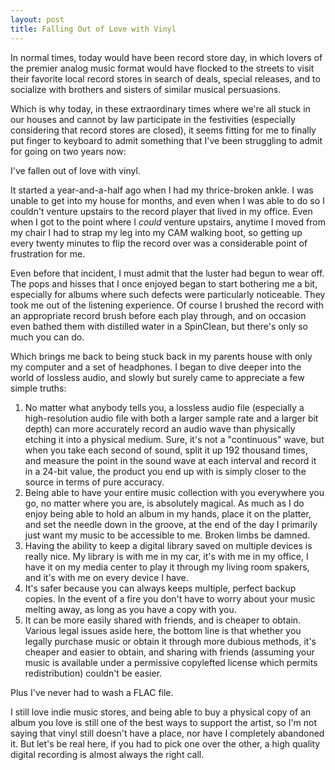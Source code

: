 ```yaml
---
layout: post
title: Falling Out of Love with Vinyl
---
```


In normal times, today would have been record store day, in which lovers of the premier analog music format would have flocked to the streets to visit their favorite local record stores in search of deals, special releases, and to socialize with brothers and sisters of similar musical persuasions. 

Which is why today, in these extraordinary times where we're all stuck in our houses and cannot by law participate in the festivities (especially considering that record stores are closed), it seems fitting for me to finally put finger to keyboard to admit something that I've been struggling to admit for going on two years now:

I've fallen out of love with vinyl.

It started a year-and-a-half ago when I had my thrice-broken ankle. I was unable to get into my house for months, and even when I was able to do so I couldn't venture upstairs to the record player that lived in my office. Even when I got to the point where I _could_ venture upstairs,  anytime I moved from my chair I had to strap my leg into my CAM walking boot, so getting up every twenty minutes to flip the record over was a considerable point of frustration for me.

Even before that incident, I must admit that the luster had begun to wear off. The pops and hisses that I once enjoyed began to start bothering me a bit, especially for albums where such defects were particularly noticeable. They took me out of the listening experience. Of course I brushed the record with an appropriate record brush before each play through, and on occasion even bathed them with distilled water in a SpinClean, but there's only so much you can do.

Which brings me back to being stuck back in my parents house with only my computer and a set of headphones. I began to dive deeper into the world of lossless audio, and slowly but surely came to appreciate a few simple truths:

1. No matter what anybody tells you, a lossless audio file (especially a high-resolution audio file with both a larger sample rate and a larger bit depth) can more accurately record an audio wave than physically etching it into a physical medium. Sure, it's not a "continuous" wave, but when you take each second of sound, split it up 192 thousand times, and measure the point in the sound wave at each interval and record it in a 24-bit value, the product you end up with is simply closer to the source in terms of pure accuracy.
2. Being able to have your entire music collection with you everywhere you go, no matter where you are, is absolutely magical. As much as I do enjoy being able to hold an album in my hands, place it on the platter, and set the needle down in the groove, at the end of the day I primarily just want my music to be accessible to me. Broken limbs be damned.
3. Having the ability to keep a digital library saved on multiple devices is really nice. My library is with me in my car, it's with me in my office, I have it on my media center to play it through my living room spakers, and it's with me on every device I have. 
4. It's safer because you can always keeps multiple, perfect backup copies. In the event of a fire you don't have to worry about your music melting away, as long as you have a copy with you.
5. It can be more easily shared with friends, and is cheaper to obtain. Various legal issues aside here, the bottom line is that whether you legally purchase music or obtain it through more dubious methods, it's cheaper and easier to obtain, and sharing with friends (assuming your music is available under a permissive copylefted license which permits redistribution) couldn't be easier.

Plus I've never had to wash a FLAC file.

I still love indie music stores, and being able to buy a physical copy of an album you love is still one of the best ways to support the artist, so I'm not saying that vinyl still doesn't have a place, nor have I completely abandoned it. But let's be real here, if you had to pick one over the other, a high quality digital recording is almost always the right call.
